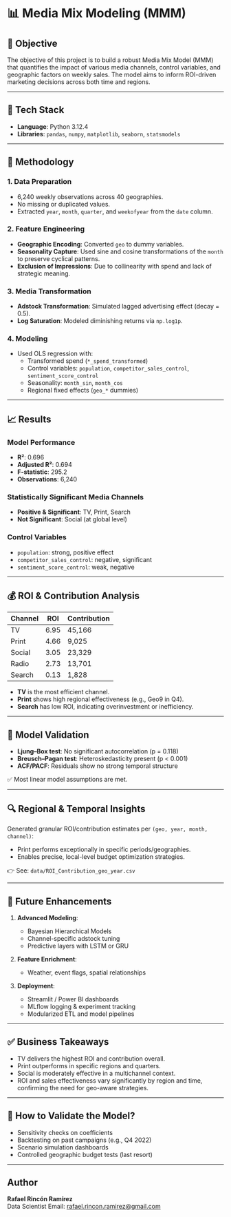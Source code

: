# 📊 Media Mix Modeling (MMM)

## 📌 Objective

The objective of this project is to build a robust Media Mix Model (MMM) that quantifies the impact of various media channels, control variables, and geographic factors on weekly sales. The model aims to inform ROI-driven marketing decisions across both time and regions.

---

## 🧰 Tech Stack

- **Language**: Python 3.12.4
- **Libraries**: `pandas`, `numpy`, `matplotlib`, `seaborn`, `statsmodels`

---

## 🧪 Methodology

### 1. Data Preparation
- 6,240 weekly observations across 40 geographies.
- No missing or duplicated values.
- Extracted `year`, `month`, `quarter`, and `weekofyear` from the `date` column.

### 2. Feature Engineering
- **Geographic Encoding**: Converted `geo` to dummy variables.
- **Seasonality Capture**: Used sine and cosine transformations of the `month` to preserve cyclical patterns.
- **Exclusion of Impressions**: Due to collinearity with spend and lack of strategic meaning.

### 3. Media Transformation
- **Adstock Transformation**: Simulated lagged advertising effect (decay = 0.5).
- **Log Saturation**: Modeled diminishing returns via `np.log1p`.

### 4. Modeling
- Used OLS regression with:
  - Transformed spend (`*_spend_transformed`)
  - Control variables: `population`, `competitor_sales_control`, `sentiment_score_control`
  - Seasonality: `month_sin`, `month_cos`
  - Regional fixed effects (`geo_*` dummies)

---

## 📈 Results

### Model Performance
- **R²**: 0.696
- **Adjusted R²**: 0.694
- **F-statistic**: 295.2
- **Observations**: 6,240

### Statistically Significant Media Channels
- **Positive & Significant**: TV, Print, Search
- **Not Significant**: Social (at global level)

### Control Variables
- `population`: strong, positive effect
- `competitor_sales_control`: negative, significant
- `sentiment_score_control`: weak, negative

---

## 💰 ROI & Contribution Analysis

| Channel | ROI  | Contribution |
|---------|------|--------------|
| TV      | 6.95 | 45,166       |
| Print   | 4.66 | 9,025        |
| Social  | 3.05 | 23,329       |
| Radio   | 2.73 | 13,701       |
| Search  | 0.13 | 1,828        |

- **TV** is the most efficient channel.
- **Print** shows high regional effectiveness (e.g., Geo9 in Q4).
- **Search** has low ROI, indicating overinvestment or inefficiency.

---

## 🧪 Model Validation

- **Ljung–Box test**: No significant autocorrelation (p = 0.118)
- **Breusch–Pagan test**: Heteroskedasticity present (p < 0.001)
- **ACF/PACF**: Residuals show no strong temporal structure

✅ Most linear model assumptions are met.

---

## 🔍 Regional & Temporal Insights

Generated granular ROI/contribution estimates per `(geo, year, month, channel)`:
- Print performs exceptionally in specific periods/geographies.
- Enables precise, local-level budget optimization strategies.

👉 See: `data/ROI_Contribution_geo_year.csv`

---

## 🚀 Future Enhancements

1. **Advanced Modeling**:
   - Bayesian Hierarchical Models
   - Channel-specific adstock tuning
   - Predictive layers with LSTM or GRU

2. **Feature Enrichment**:
   - Weather, event flags, spatial relationships

3. **Deployment**:
   - Streamlit / Power BI dashboards
   - MLflow logging & experiment tracking
   - Modularized ETL and model pipelines

---

## ✅ Business Takeaways

- TV delivers the highest ROI and contribution overall.
- Print outperforms in specific regions and quarters.
- Social is moderately effective in a multichannel context.
- ROI and sales effectiveness vary significantly by region and time, confirming the need for geo-aware strategies.

---

## 🧪 How to Validate the Model?

- Sensitivity checks on coefficients
- Backtesting on past campaigns (e.g., Q4 2022)
- Scenario simulation dashboards
- Controlled geographic budget tests (last resort)

---

## Author

**Rafael Rincón Ramírez**  
Data Scientist
Email: rafael.rincon.ramirez@gmail.com
